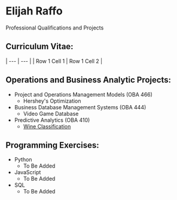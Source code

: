 # Elijah Raffo  
Professional Qualifications and Projects  

## Curriculum Vitae:
| --- | --- |
| Row 1 Cell 1 | Row 1 Cell 2 |

## Operations and Business Analytic Projects:
- Project and Operations Management Models (OBA 466)
  - Hershey's Optimization
- Business Database Management Systems (OBA 444)
  - Video Game Database
- Predictive Analytics (OBA 410)
  - [Wine Classification](https://github.com/eliraffo/eliraffo.github.io/tree/master/WineClassification/)

## Programming Exercises:
- Python
  - To Be Added
- JavaScript
  - To Be Added
- SQL
  - To Be Added
